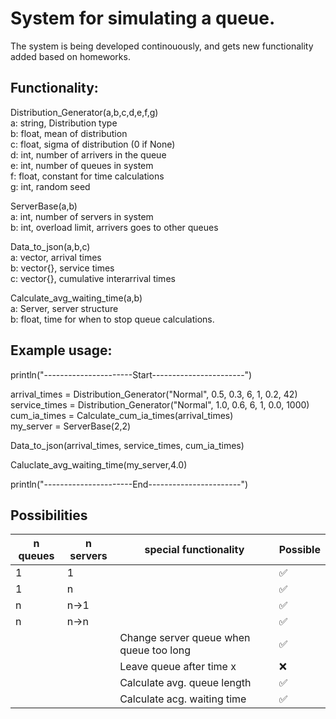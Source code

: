 # System for simulating a queue. 
The system is being developed continouously, and gets new functionality added based on homeworks.

## Functionality:
Distribution_Generator(a,b,c,d,e,f,g)\
a: string, Distribution type\
b: float, mean of distribution\
c: float, sigma of distribution (0 if None)\
d: int, number of arrivers in the queue\
e: int, number of queues in system\
f: float, constant for time calculations\
g: int, random seed

ServerBase(a,b)\
a: int, number of servers in system\
b: int, overload limit, arrivers goes to other queues

Data_to_json(a,b,c)\
a: vector, arrival times\
b: vector{}, service times\
c: vector{}, cumulative interarrival times

Calculate_avg_waiting_time(a,b)\
a: Server, server structure\
b: float, time for when to stop queue calculations.


## Example usage:
println("----------------------Start-----------------------")

arrival_times = Distribution_Generator("Normal", 0.5, 0.3, 6, 1, 0.2, 42)\
service_times = Distribution_Generator("Normal", 1.0, 0.6, 6, 1, 0.0, 1000)\
cum_ia_times = Calculate_cum_ia_times(arrival_times)\
my_server = ServerBase(2,2)

Data_to_json(arrival_times, service_times, cum_ia_times)

Caluclate_avg_waiting_time(my_server,4.0)

println("----------------------End-----------------------")

## Possibilities
| n queues | n servers | special functionality                    | Possible|
|----------|-----------|----------------------                    |---------|
| 1        | 1         |                                          | ✅      |
| 1        | n         |                                          | ✅      |
| n        | n->1      |                                          | ✅      |
| n        | n->n      |                                          | ✅      |
|          |           |  Change server queue when queue too long | ✅      |
|          |           |  Leave queue after time x                | ❌      |
|          |           |  Calculate avg. queue length             | ✅      |
|          |           |  Calculate acg. waiting time             | ✅      |


